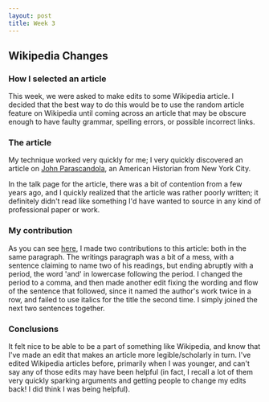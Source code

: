 ```yaml
---
layout: post
title: Week 3
---
```


## Wikipedia Changes

### How I selected an article

This week, we were asked to make edits to some Wikipedia article.  I decided that the best way to do this would be to use the random article feature on Wikipedia until coming across an article that may be obscure enough to have faulty grammar, spelling errors, or possible incorrect links.

### The article

My technique worked very quickly for me; I very quickly discovered an article on [John Parascandola](https://en.wikipedia.org/wiki/John_Parascandola), an American Historian from New York City.

In the talk page for the article, there was a bit of contention from a few years ago, and I quickly realized that the article was rather poorly written; it definitely didn't read like something I'd have wanted to source in any kind of professional paper or work.

### My contribution

As you can see [here](https://en.wikipedia.org/wiki/Special:Contributions/Ladig425), I made two contributions to this article: both in the same paragraph.  The writings paragraph was a bit of a mess, with a sentence claiming to name two of his readings, but ending abruptly with a period, the word 'and' in lowercase following the period.  I changed the period to a comma, and then made another edit fixing the wording and flow of the sentence that followed, since it named the author's work twice in a row, and failed to use italics for the title the second time.  I simply joined the next two sentences together.

### Conclusions

It felt nice to be able to be a part of something like Wikipedia, and know that I've made an edit that makes an article more legible/scholarly in turn.  I've edited Wikipedia articles before, primarily when I was younger, and can't say any of those edits may have been helpful (in fact, I recall a lot of them very quickly sparking arguments and getting people to change my edits back!  I did think I was being helpful).
